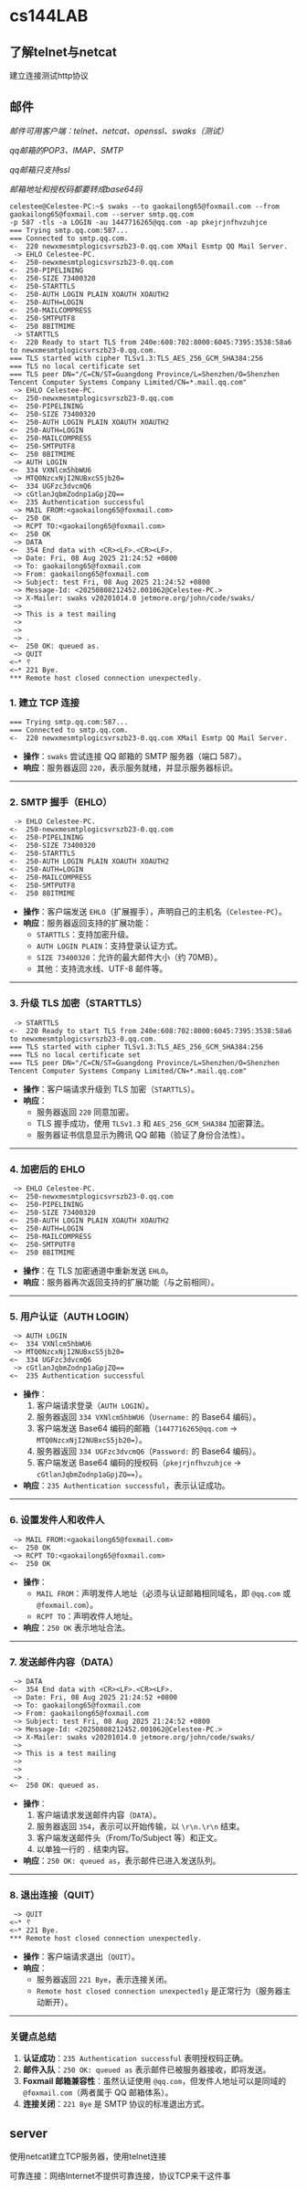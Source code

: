 # cs144LAB

## 了解telnet与netcat

建立连接测试http协议

## 邮件

*邮件可用客户端：telnet、netcat、openssl、swaks（测试）*

*qq邮箱的POP3、IMAP、SMTP*

*qq邮箱只支持ssl*

*邮箱地址和授权码都要转成base64码*

```
celestee@Celestee-PC:~$ swaks --to gaokailong65@foxmail.com --from gaokailong65@foxmail.com --server smtp.qq.com
-p 587 -tls -a LOGIN -au 1447716265@qq.com -ap pkejrjnfhvzuhjce
=== Trying smtp.qq.com:587...
=== Connected to smtp.qq.com.
<-  220 newxmesmtplogicsvrszb23-0.qq.com XMail Esmtp QQ Mail Server.
 -> EHLO Celestee-PC.
<-  250-newxmesmtplogicsvrszb23-0.qq.com
<-  250-PIPELINING
<-  250-SIZE 73400320
<-  250-STARTTLS
<-  250-AUTH LOGIN PLAIN XOAUTH XOAUTH2
<-  250-AUTH=LOGIN
<-  250-MAILCOMPRESS
<-  250-SMTPUTF8
<-  250 8BITMIME
 -> STARTTLS
<-  220 Ready to start TLS from 240e:608:702:8000:6045:7395:3538:58a6 to newxmesmtplogicsvrszb23-0.qq.com.
=== TLS started with cipher TLSv1.3:TLS_AES_256_GCM_SHA384:256
=== TLS no local certificate set
=== TLS peer DN="/C=CN/ST=Guangdong Province/L=Shenzhen/O=Shenzhen Tencent Computer Systems Company Limited/CN=*.mail.qq.com"
 ~> EHLO Celestee-PC.
<~  250-newxmesmtplogicsvrszb23-0.qq.com
<~  250-PIPELINING
<~  250-SIZE 73400320
<~  250-AUTH LOGIN PLAIN XOAUTH XOAUTH2
<~  250-AUTH=LOGIN
<~  250-MAILCOMPRESS
<~  250-SMTPUTF8
<~  250 8BITMIME
 ~> AUTH LOGIN
<~  334 VXNlcm5hbWU6
 ~> MTQ0NzcxNjI2NUBxcS5jb20=
<~  334 UGFzc3dvcmQ6
 ~> cGtlanJqbmZodnp1aGpjZQ==
<~  235 Authentication successful
 ~> MAIL FROM:<gaokailong65@foxmail.com>
<~  250 OK
 ~> RCPT TO:<gaokailong65@foxmail.com>
<~  250 OK
 ~> DATA
<~  354 End data with <CR><LF>.<CR><LF>.
 ~> Date: Fri, 08 Aug 2025 21:24:52 +0800
 ~> To: gaokailong65@foxmail.com
 ~> From: gaokailong65@foxmail.com
 ~> Subject: test Fri, 08 Aug 2025 21:24:52 +0800
 ~> Message-Id: <20250808212452.001062@Celestee-PC.>
 ~> X-Mailer: swaks v20201014.0 jetmore.org/john/code/swaks/
 ~>
 ~> This is a test mailing
 ~>
 ~>
 ~> .
<~  250 OK: queued as.
 ~> QUIT
<~* ␦
<~* 221 Bye.
*** Remote host closed connection unexpectedly.

```

### **1. 建立 TCP 连接**

```
=== Trying smtp.qq.com:587...
=== Connected to smtp.qq.com.
<-  220 newxmesmtplogicsvrszb23-0.qq.com XMail Esmtp QQ Mail Server.
```

- **操作**：`swaks` 尝试连接 QQ 邮箱的 SMTP 服务器（端口 587）。
- **响应**：服务器返回 `220`，表示服务就绪，并显示服务器标识。

------

### **2. SMTP 握手（EHLO）**

```
 -> EHLO Celestee-PC.
<-  250-newxmesmtplogicsvrszb23-0.qq.com
<-  250-PIPELINING
<-  250-SIZE 73400320
<-  250-STARTTLS
<-  250-AUTH LOGIN PLAIN XOAUTH XOAUTH2
<-  250-AUTH=LOGIN
<-  250-MAILCOMPRESS
<-  250-SMTPUTF8
<-  250 8BITMIME
```

- **操作**：客户端发送 `EHLO`（扩展握手），声明自己的主机名（`Celestee-PC`）。
- **响应**：服务器返回支持的扩展功能：
  - `STARTTLS`：支持加密升级。
  - `AUTH LOGIN PLAIN`：支持登录认证方式。
  - `SIZE 73400320`：允许的最大邮件大小（约 70MB）。
  - 其他：支持流水线、UTF-8 邮件等。

------

### **3. 升级 TLS 加密（STARTTLS）**

```
 -> STARTTLS
<-  220 Ready to start TLS from 240e:608:702:8000:6045:7395:3538:58a6 to newxmesmtplogicsvrszb23-0.qq.com.
=== TLS started with cipher TLSv1.3:TLS_AES_256_GCM_SHA384:256
=== TLS no local certificate set
=== TLS peer DN="/C=CN/ST=Guangdong Province/L=Shenzhen/O=Shenzhen Tencent Computer Systems Company Limited/CN=*.mail.qq.com"
```

- **操作**：客户端请求升级到 TLS 加密（`STARTTLS`）。
- **响应**：
  - 服务器返回 `220` 同意加密。
  - TLS 握手成功，使用 `TLSv1.3` 和 `AES_256_GCM_SHA384` 加密算法。
  - 服务器证书信息显示为腾讯 QQ 邮箱（验证了身份合法性）。

------

### **4. 加密后的 EHLO**

```
 ~> EHLO Celestee-PC.
<~  250-newxmesmtplogicsvrszb23-0.qq.com
<~  250-PIPELINING
<~  250-SIZE 73400320
<~  250-AUTH LOGIN PLAIN XOAUTH XOAUTH2
<~  250-AUTH=LOGIN
<~  250-MAILCOMPRESS
<~  250-SMTPUTF8
<~  250 8BITMIME
```

- **操作**：在 TLS 加密通道中重新发送 `EHLO`。
- **响应**：服务器再次返回支持的扩展功能（与之前相同）。

------

### **5. 用户认证（AUTH LOGIN）**

```
 ~> AUTH LOGIN
<~  334 VXNlcm5hbWU6
 ~> MTQ0NzcxNjI2NUBxcS5jb20=
<~  334 UGFzc3dvcmQ6
 ~> cGtlanJqbmZodnp1aGpjZQ==
<~  235 Authentication successful
```

- **操作**：
  1. 客户端请求登录（`AUTH LOGIN`）。
  2. 服务器返回 `334 VXNlcm5hbWU6`（`Username:` 的 Base64 编码）。
  3. 客户端发送 Base64 编码的邮箱（`1447716265@qq.com` → `MTQ0NzcxNjI2NUBxcS5jb20=`）。
  4. 服务器返回 `334 UGFzc3dvcmQ6`（`Password:` 的 Base64 编码）。
  5. 客户端发送 Base64 编码的授权码（`pkejrjnfhvzuhjce` → `cGtlanJqbmZodnp1aGpjZQ==`）。
- **响应**：`235 Authentication successful`，表示认证成功。

------

### **6. 设置发件人和收件人**

```
 ~> MAIL FROM:<gaokailong65@foxmail.com>
<~  250 OK
 ~> RCPT TO:<gaokailong65@foxmail.com>
<~  250 OK
```

- **操作**：
  - `MAIL FROM`：声明发件人地址（必须与认证邮箱相同域名，即 `@qq.com` 或 `@foxmail.com`）。
  - `RCPT TO`：声明收件人地址。
- **响应**：`250 OK` 表示地址合法。

------

### **7. 发送邮件内容（DATA）**

```
 ~> DATA
<~  354 End data with <CR><LF>.<CR><LF>.
 ~> Date: Fri, 08 Aug 2025 21:24:52 +0800
 ~> To: gaokailong65@foxmail.com
 ~> From: gaokailong65@foxmail.com
 ~> Subject: test Fri, 08 Aug 2025 21:24:52 +0800
 ~> Message-Id: <20250808212452.001062@Celestee-PC.>
 ~> X-Mailer: swaks v20201014.0 jetmore.org/john/code/swaks/
 ~> 
 ~> This is a test mailing
 ~> 
 ~> 
 ~> .
<~  250 OK: queued as.
```

- **操作**：
  1. 客户端请求发送邮件内容（`DATA`）。
  2. 服务器返回 `354`，表示可以开始传输，以 `\r\n.\r\n` 结束。
  3. 客户端发送邮件头（From/To/Subject 等）和正文。
  4. 以单独一行的 `.` 结束内容。
- **响应**：`250 OK: queued as`，表示邮件已进入发送队列。

------

### **8. 退出连接（QUIT）**

```
 ~> QUIT
<~* ␦
<~* 221 Bye.
*** Remote host closed connection unexpectedly.
```

- **操作**：客户端请求退出（`QUIT`）。
- **响应**：
  - 服务器返回 `221 Bye`，表示连接关闭。
  - `Remote host closed connection unexpectedly` 是正常行为（服务器主动断开）。

------

### **关键点总结**

1. **认证成功**：`235 Authentication successful` 表明授权码正确。
2. **邮件入队**：`250 OK: queued as` 表示邮件已被服务器接收，即将发送。
3. **Foxmail 邮箱兼容性**：虽然认证使用 `@qq.com`，但发件人地址可以是同域的 `@foxmail.com`（两者属于 QQ 邮箱体系）。
4. **连接关闭**：`221 Bye` 是 SMTP 协议的标准退出方式。

## server

使用netcat建立TCP服务器，使用telnet连接

可靠连接：网络Internet不提供可靠连接，协议TCP来干这件事

